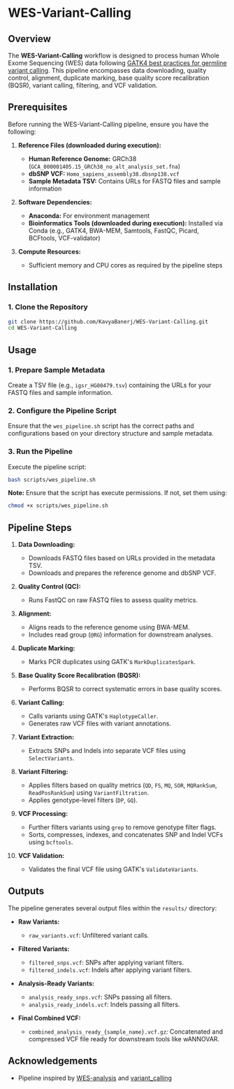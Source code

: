 # WES-Variant-Calling

## Overview

The **WES-Variant-Calling** workflow is designed to process human Whole Exome Sequencing (WES) data following [GATK4 best practices for germline variant calling](https://gatk.broadinstitute.org/hc/en-us/articles/360035535932-Germline-short-variant-discovery-SNPs-Indels). This pipeline encompasses data downloading, quality control, alignment, duplicate marking, base quality score recalibration (BQSR), variant calling, filtering, and VCF validation.

## Prerequisites

Before running the WES-Variant-Calling pipeline, ensure you have the following:

1. **Reference Files (downloaded during execution):**
   - **Human Reference Genome:** GRCh38 (`GCA_000001405.15_GRCh38_no_alt_analysis_set.fna`)
   - **dbSNP VCF:** `Homo_sapiens_assembly38.dbsnp138.vcf`
   - **Sample Metadata TSV:** Contains URLs for FASTQ files and sample information

2. **Software Dependencies:**
   - **Anaconda:** For environment management
   - **Bioinformatics Tools (downloaded during execution):** Installed via Conda (e.g., GATK4, BWA-MEM, Samtools, FastQC, Picard, BCFtools, VCF-validator)

3. **Compute Resources:**
   - Sufficient memory and CPU cores as required by the pipeline steps

## Installation
### 1. Clone the Repository

```bash
git clone https://github.com/KavyaBanerj/WES-Variant-Calling.git
cd WES-Variant-Calling
```

## Usage

### 1. Prepare Sample Metadata

Create a TSV file (e.g., `igsr_HG00479.tsv`) containing the URLs for your FASTQ files and sample information.


### 2. Configure the Pipeline Script

Ensure that the `wes_pipeline.sh` script has the correct paths and configurations based on your directory structure and sample metadata.

### 3. Run the Pipeline

Execute the pipeline script:

```bash
bash scripts/wes_pipeline.sh
```

**Note:** Ensure that the script has execute permissions. If not, set them using:

```bash
chmod +x scripts/wes_pipeline.sh
```

## Pipeline Steps

1. **Data Downloading:**
   - Downloads FASTQ files based on URLs provided in the metadata TSV.
   - Downloads and prepares the reference genome and dbSNP VCF.

2. **Quality Control (QC):**
   - Runs FastQC on raw FASTQ files to assess quality metrics.

3. **Alignment:**
   - Aligns reads to the reference genome using BWA-MEM.
   - Includes read group (`@RG`) information for downstream analyses.

4. **Duplicate Marking:**
   - Marks PCR duplicates using GATK's `MarkDuplicatesSpark`.

5. **Base Quality Score Recalibration (BQSR):**
   - Performs BQSR to correct systematic errors in base quality scores.

6. **Variant Calling:**
   - Calls variants using GATK's `HaplotypeCaller`.
   - Generates raw VCF files with variant annotations.

7. **Variant Extraction:**
   - Extracts SNPs and Indels into separate VCF files using `SelectVariants`.

8. **Variant Filtering:**
   - Applies filters based on quality metrics (`QD`, `FS`, `MQ`, `SOR`, `MQRankSum`, `ReadPosRankSum`) using `VariantFiltration`.
   - Applies genotype-level filters (`DP`, `GQ`).

9. **VCF Processing:**
   - Further filters variants using `grep` to remove genotype filter flags.
   - Sorts, compresses, indexes, and concatenates SNP and Indel VCFs using `bcftools`.

10. **VCF Validation:**
    - Validates the final VCF file using GATK's `ValidateVariants`.

## Outputs

The pipeline generates several output files within the `results/` directory:

- **Raw Variants:**
  - `raw_variants.vcf`: Unfiltered variant calls.

- **Filtered Variants:**
  - `filtered_snps.vcf`: SNPs after applying variant filters.
  - `filtered_indels.vcf`: Indels after applying variant filters.

- **Analysis-Ready Variants:**
  - `analysis_ready_snps.vcf`: SNPs passing all filters.
  - `analysis_ready_indels.vcf`: Indels passing all filters.

- **Final Combined VCF:**
  - `combined_analysis_ready_{sample_name}.vcf.gz`: Concatenated and compressed VCF file ready for downstream tools like wANNOVAR.

## Acknowledgements

- Pipeline inspired by [WES-analysis](https://github.com/mariamnawaz1/WES-analysis) and [variant_calling](https://github.com/kpatel427/YouTubeTutorials/blob/main/variant_calling.sh)